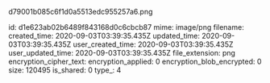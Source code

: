 d79001b085c6f1d0a5513edc955257a6.png

id: d1e623ab02b6489f843168d0c6cbcb87
mime: image/png
filename: 
created_time: 2020-09-03T03:39:35.435Z
updated_time: 2020-09-03T03:39:35.435Z
user_created_time: 2020-09-03T03:39:35.435Z
user_updated_time: 2020-09-03T03:39:35.435Z
file_extension: png
encryption_cipher_text: 
encryption_applied: 0
encryption_blob_encrypted: 0
size: 120495
is_shared: 0
type_: 4